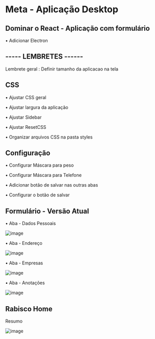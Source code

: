 # Meta - Aplicação Desktop 
## Dominar o React - Aplicação com formulário
<p> • Adicionar Electron </p>

## ----- LEMBRETES ------
<p> Lembrete geral : Definir tamanho da aplicacao na tela </p>

## CSS
<p> • Ajustar CSS geral </p>
<p> • Ajustar largura da aplicação </p>
<p> • Ajustar Sidebar </p>
<p> • Ajustar ResetCSS </p>
<p> • Organizar arquivos CSS na pasta styles </p>

## Configuração
<p> • Configurar Máscara para peso </p>
<p> • Configurar Máscara para Telefone </p>
<p> • Adicionar botão de salvar nas outras abas </p>
<p> • Configurar o botão de salvar </p>

## Formulário - Versão Atual
<p> • Aba - Dados Pessoais </p>

![image](https://user-images.githubusercontent.com/66530386/163847995-68b26fcb-bfcb-4f87-8213-1a7ca05a9936.png)


<p> • Aba - Endereço </p>

![image](https://user-images.githubusercontent.com/66530386/163847004-f28de011-5801-4312-8dab-6f301c09110a.png)


<p> • Aba - Empresas </p>

![image](https://user-images.githubusercontent.com/66530386/163847561-a6ce38ea-411e-4115-b2ec-db5099816dc9.png)


<p> • Aba - Anotações </p>

![image](https://user-images.githubusercontent.com/66530386/163848107-51c7eccb-e197-43d4-a08b-503230b463ad.png)


## Rabisco Home 
<p> Resumo </p>

![image](https://user-images.githubusercontent.com/66530386/163727717-c054d00d-f958-4f0e-b948-ab7dbd934848.png)

